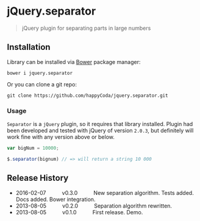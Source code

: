 # jQuery.separator
> jQuery plugin for separating parts in large numbers

## Installation
Library can be installed via [Bower](http://bower.io/) package manager:

```shell
bower i jquery.separator
```

Or you can clone a git repo:

```shell
git clone https://github.com/happyCoda/jquery.separator.git
```

### Usage

`Separator` is a `jQuery` plugin, so it requires that library installed. Plugin had been developed and tested with jQuery of version `2.0.3`, but definitely will work fine with any version above or below.

```js
var bigNum = 10000;

$.separator(bignum) // => will return a string 10 000
```

## Release History
* 2016-02-07   v0.3.0   New separation algorithm. Tests added. Docs added. Bower integration.
* 2013-08-05   v0.2.0   Separation algorithm rewritten.
* 2013-08-05   v0.1.0   First release. Demo.
